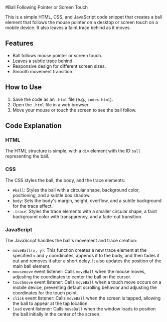 #Ball Following Pointer or Screen Touch

This is a simple HTML, CSS, and JavaScript code snippet that creates a ball element that follows the mouse pointer on a desktop or screen touch on a mobile device. It also leaves a faint trace behind as it moves.

## Features

- Ball follows mouse pointer or screen touch.
- Leaves a subtle trace behind.
- Responsive design for different screen sizes.
- Smooth movement transition.

## How to Use

1.  Save the code as an `.html` file (e.g., `index.html`).
2.  Open the `.html` file in a web browser.
3.  Move your mouse or touch the screen to see the ball follow.

## Code Explanation

### HTML

The HTML structure is simple, with a `div` element with the ID `ball` representing the ball.

### CSS

The CSS styles the ball, the body, and the trace elements:

- `#ball`: Styles the ball with a circular shape, background color, positioning, and a subtle box shadow.
- `body`: Sets the body's margin, height, overflow, and a subtle background for the trace effect.
- `.trace`: Styles the trace elements with a smaller circular shape, a faint background color with transparency, and a fade-out transition.

### JavaScript

The JavaScript handles the ball's movement and trace creation:

- `moveBall(x, y)`: This function creates a new trace element at the specified `x` and `y` coordinates, appends it to the body, and then fades it out and removes it after a short delay. It also updates the position of the main ball element.
- `mousemove` event listener: Calls `moveBall` when the mouse moves, adjusting the coordinates to center the ball on the cursor.
- `touchmove` event listener: Calls `moveBall` when a touch move occurs on a mobile device, preventing default scrolling behavior and adjusting the coordinates for the touch point.
- `click` event listener: Calls `moveBall` when the screen is tapped, allowing the ball to appear at the tap location.
- `load` event listener: Calls `moveBall` when the window loads to position the ball initially in the center of the screen.
